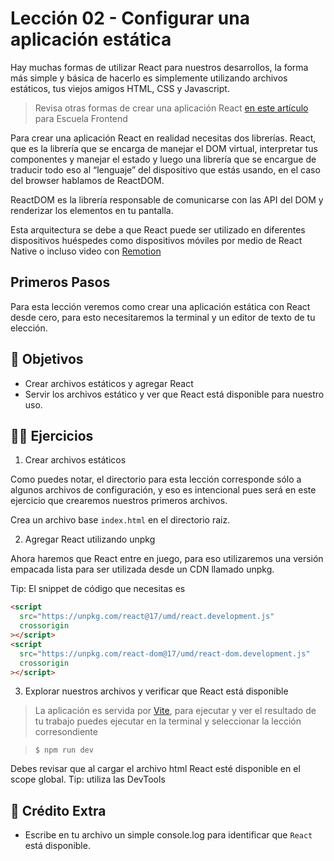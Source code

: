 # Lección 02 - Configurar una aplicación estática

Hay muchas formas de utilizar React para nuestros desarrollos, la forma más simple y básica de hacerlo es simplemente utilizando archivos estáticos, tus viejos amigos HTML, CSS y Javascript.

> Revisa otras formas de crear una aplicación React [en este artículo](https://escuelafrontend.com/articulos/como-crear-una-aplicacion-en-react) para Escuela Frontend

Para crear una aplicación React en realidad necesitas dos librerías. React, que es la librería que se encarga de manejar el DOM virtual, interpretar tus componentes y manejar el estado y luego una librería que se encargue de traducir todo eso al “lenguaje” del dispositivo que estás usando, en el caso del browser hablamos de ReactDOM.

ReactDOM es la librería responsable de comunicarse con las API del DOM y renderizar los elementos en tu pantalla.

Esta arquitectura se debe a que React puede ser utilizado en diferentes dispositivos huéspedes como dispositivos móviles por medio de React Native o incluso video con [Remotion](https://github.com/JonnyBurger/remotion)

## Primeros Pasos

Para esta lección veremos como crear una aplicación estática con React desde cero, para esto necesitaremos la terminal y un editor de texto de tu elección.

## 🎯 Objetivos

- Crear archivos estáticos y agregar React
- Servir los archivos estático y ver que React está disponible para nuestro uso.

## 🏋️‍♂️ Ejercicios

1. Crear archivos estáticos

Como puedes notar, el directorio para esta lección corresponde sólo a algunos archivos de configuración, y eso es intencional pues será en este ejercicio que crearemos nuestros primeros archivos.

Crea un archivo base `index.html` en el directorio raiz.

2. Agregar React utilizando unpkg

Ahora haremos que React entre en juego, para eso utilizaremos una versión empacada lista para ser utilizada desde un CDN llamado unpkg.

Tip: El snippet de código que necesitas es

```html
<script
  src="https://unpkg.com/react@17/umd/react.development.js"
  crossorigin
></script>
<script
  src="https://unpkg.com/react-dom@17/umd/react-dom.development.js"
  crossorigin
></script>
```

3. Explorar nuestros archivos y verificar que React está disponible

> La aplicación es servida por [Vite](https://vitejs.dev/), para ejecutar y ver el resultado de tu trabajo puedes ejecutar en la terminal y seleccionar la lección corresondiente

> `$ npm run dev`

Debes revisar que al cargar el archivo html React esté disponible en el scope global. Tip: utiliza las DevTools

## 🍬 Crédito Extra

- Escribe en tu archivo un simple console.log para identificar que `React` está disponible.
